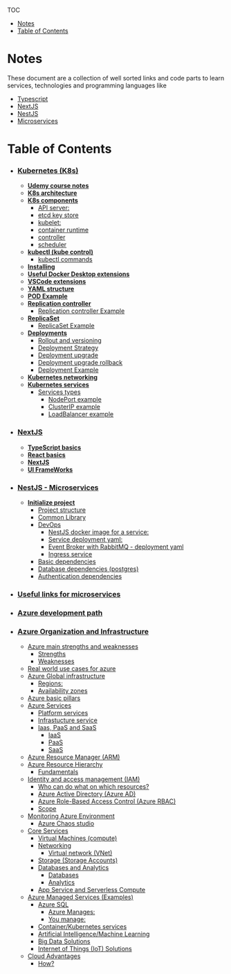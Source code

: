 <!-- START doctoc generated TOC please keep comment here to allow auto update -->
<!-- DON'T EDIT THIS SECTION, INSTEAD RE-RUN doctoc TO UPDATE -->
TOC

- [Notes](#notes)
- [Table of Contents](#table-of-contents)

<!-- END doctoc generated TOC please keep comment here to allow auto update -->

# Notes

These document are a collection of well sorted links and code parts to learn services, technologies and programming languages like
- [Typescript](./NextJS.md)
- [NextJS](./NextJS.md)
- [NestJS](./NestJS%20-%20Microservices.md)
- [Microservices](./microservices-useful-links.md)


# Table of Contents
- ### [Kubernetes (K8s)](./k8s-basic.md)
  - **[Udemy course notes](./k8s-basic.md#Udemy-course-notes)**
  - **[K8s architecture](./k8s-basic.md#K8s-architecture)**
  - **[K8s components](./k8s-basic.md#K8s-components)**
    - [API server: ](./k8s-basic.md#API-server)
    - [etcd key store](./k8s-basic.md#etcd-key-store)
    - [kubelet:](./k8s-basic.md#kubelet)
    - [container runtime](./k8s-basic.md#container-runtime)
    - [controller](./k8s-basic.md#controller)
    - [scheduler](./k8s-basic.md#scheduler)
  - **[kubectl (kube control)](./k8s-basic.md#kubectl-(kube-control))**
    - [kubectl commands](./k8s-basic.md#kubectl-commands)
  - **[Installing](./k8s-basic.md#Installing)**
  - **[Useful Docker Desktop extensions](./k8s-basic.md#Useful-Docker-Desktop-extensions)**
  - **[VSCode extensions](./k8s-basic.md#VSCode-extensions)**
  - **[YAML structure](./k8s-basic.md#YAML-structure)**
  - **[POD Example](./k8s-basic.md#POD-Example)**
  - **[Replication controller](./k8s-basic.md#Replication-controller)**
    - [Replication controller Example](./k8s-basic.md#Replication-controller-Example)
  - **[ReplicaSet](./k8s-basic.md#ReplicaSet)**
    - [ReplicaSet Example](./k8s-basic.md#ReplicaSet-Example)
  - **[Deployments](./k8s-basic.md#Deployments)**
    - [Rollout and versioning](./k8s-basic.md#Rollout-and-versioning)
    - [Deployment Strategy](./k8s-basic.md#Deployment-Strategy)
    - [Deployment upgrade](./k8s-basic.md#Deployment-upgrade)
    - [Deployment upgrade rollback](./k8s-basic.md#Deployment-upgrade-rollback)
    - [Deployment Example](./k8s-basic.md#Deployment-Example)
  - **[Kubernetes networking](./k8s-basic.md#Kubernetes-Networking)**
  - **[Kubernetes services](./k8s-basic.md#kubernetes-services)**
    - [Services types](./k8s-basic.md#services-types)
      - [NodePort example](./k8s-basic.md#nodeport-example)
      - [ClusterIP example](./k8s-basic.md#clusterip-example)
      - [LoadBalancer example](./k8s-basic.md#loadbalancer-example)

- ### [NextJS](./NextJS.md)
  - **[TypeScript basics](./NextJS.md#TypeScript-basics)**
  - **[React basics](./NextJS.md#React-basics)**
  - **[NextJS](./NextJS.md#NextJS)**
  - **[UI FrameWorks](./NextJS.md#FrameWorks)**

- ### [NestJS - Microservices](./NestJS%20-%20Microservices.md)
  - **[Initialize project](./NestJS%20-%20Microservices.md#Initialize-project)**
    - [Project structure](./NestJS%20-%20Microservices.md#Project-structure)
    - [Common Library](./NestJS%20-%20Microservices.md#Common-Library)
    - [DevOps](./NestJS%20-%20Microservices.md#DevOps)
      - [NestJS docker image for a service:](./NestJS%20-%20Microservices.md#NestJS-docker-image-for-a-service)
      - [Service deployment yaml:](./NestJS%20-%20Microservices.md#Service-deployment-yaml)
      - [Event Broker with RabbitMQ - deployment yaml](./NestJS%20-%20Microservices.md#Event-Broker-with-RabbitMQ---deployment-yaml)
      - [Ingress service](./NestJS%20-%20Microservices.md#Ingress-service)
    - [Basic dependencies](./NestJS%20-%20Microservices.md#Basic-dependencies)
    - [Database dependencies (postgres)](./NestJS%20-%20Microservices.md#Database-dependencies-(postgres))
    - [Authentication dependencies](./NestJS%20-%20Microservices.md#Authentication-dependencies)
- ### [Useful links for microservices](./microservices-useful-links.md)
- ### [Azure development path](./Azure%20development%20path/1-azure-organization-and-infrastructure.md#azure-development-path)
- ### [Azure Organization and Infrastructure](./Azure%20development%20path/1-azure-organization-and-infrastructure.md#azure-organization-and-infrastructure)
  * [Azure main strengths and weaknesses](./Azure%20development%20path/1-azure-organization-and-infrastructure.md#azure-main-strengths-and-weaknesses)
    + [Strengths](./Azure%20development%20path/1-azure-organization-and-infrastructure.md#strengths)
    + [Weaknesses](./Azure%20development%20path/1-azure-organization-and-infrastructure.md#weaknesses)
  * [Real world use cases for azure](./Azure%20development%20path/1-azure-organization-and-infrastructure.md#real-world-use-cases-for-azure)
  * [Azure Global infrastructure](./Azure%20development%20path/1-azure-organization-and-infrastructure.md#azure-global-infrastructure)
    + [Regions:](./Azure%20development%20path/1-azure-organization-and-infrastructure.md#regions-)
    + [Availability zones](./Azure%20development%20path/1-azure-organization-and-infrastructure.md#availability-zones)
  * [Azure basic pillars](./Azure%20development%20path/1-azure-organization-and-infrastructure.md#azure-basic-pillars)
  * [Azure Services](./Azure%20development%20path/1-azure-organization-and-infrastructure.md#azure-services)
    + [Platform services](./Azure%20development%20path/1-azure-organization-and-infrastructure.md#platform-services)
    + [Infrastucture service](./Azure%20development%20path/1-azure-organization-and-infrastructure.md#infrastucture-service)
    + [Iaas, PaaS and SaaS](./Azure%20development%20path/1-azure-organization-and-infrastructure.md#iaas--paas-and-saas)
      - [IaaS](./Azure%20development%20path/1-azure-organization-and-infrastructure.md#iaas)
      - [PaaS](./Azure%20development%20path/1-azure-organization-and-infrastructure.md#paas)
      - [SaaS](./Azure%20development%20path/1-azure-organization-and-infrastructure.md#saas)
  * [Azure Resource Manager (ARM)](./Azure%20development%20path/1-azure-organization-and-infrastructure.md#azure-resource-manager--arm-)
  * [Azure Resource Hierarchy](./Azure%20development%20path/1-azure-organization-and-infrastructure.md#azure-resource-hierarchy)
    + [Fundamentals](./Azure%20development%20path/1-azure-organization-and-infrastructure.md#fundamentals)
  * [Identity and access management (IAM)](./Azure%20development%20path/1-azure-organization-and-infrastructure.md#identity-and-access-management--iam-)
    + [Who can do what on which resources?](./Azure%20development%20path/1-azure-organization-and-infrastructure.md#who-can-do-what-on-which-resources-)
    + [Azure Active Directory (Azure AD)](./Azure%20development%20path/1-azure-organization-and-infrastructure.md#azure-active-directory--azure-ad-)
    + [Azure Role-Based Access Control (Azure RBAC)](./Azure%20development%20path/1-azure-organization-and-infrastructure.md#azure-role-based-access-control--azure-rbac-)
    + [Scope](./Azure%20development%20path/1-azure-organization-and-infrastructure.md#scope)
  * [Monitoring Azure Environment](./Azure%20development%20path/1-azure-organization-and-infrastructure.md#monitoring-azure-environment)
    + [Azure Chaos studio](./Azure%20development%20path/1-azure-organization-and-infrastructure.md#azure-chaos-studio)
  * [Core Services](./Azure%20development%20path/1-azure-organization-and-infrastructure.md#core-services)
    + [Virtual Machines (compute)](./Azure%20development%20path/1-azure-organization-and-infrastructure.md#virtual-machines--compute-)
    + [Networking](./Azure%20development%20path/1-azure-organization-and-infrastructure.md#networking)
      - [Virtual network (VNet)](./Azure%20development%20path/1-azure-organization-and-infrastructure.md#virtual-network--vnet-)
    + [Storage (Storage Accounts)](./Azure%20development%20path/1-azure-organization-and-infrastructure.md#storage--storage-accounts-)
    + [Databases and Analytics](./Azure%20development%20path/1-azure-organization-and-infrastructure.md#databases-and-analytics)
      - [Databases](./Azure%20development%20path/1-azure-organization-and-infrastructure.md#databases)
      - [Analytics](./Azure%20development%20path/1-azure-organization-and-infrastructure.md#analytics)
    + [App Service and Serverless Compute](./Azure%20development%20path/1-azure-organization-and-infrastructure.md#app-service-and-serverless-compute)
  * [Azure Managed Services (Examples)](./Azure%20development%20path/1-azure-organization-and-infrastructure.md#azure-managed-services--examples-)
    + [Azure SQL](./Azure%20development%20path/1-azure-organization-and-infrastructure.md#azure-sql)
      - [Azure Manages:](./Azure%20development%20path/1-azure-organization-and-infrastructure.md#azure-manages-)
      - [You manage:](./Azure%20development%20path/1-azure-organization-and-infrastructure.md#you-manage-)
    + [Container/Kubernetes services](./Azure%20development%20path/1-azure-organization-and-infrastructure.md#container-kubernetes-services)
    + [Artificial Intelligence/Machine Learning](./Azure%20development%20path/1-azure-organization-and-infrastructure.md#artificial-intelligence-machine-learning)
    + [Big Data Solutions](./Azure%20development%20path/1-azure-organization-and-infrastructure.md#big-data-solutions)
    + [Internet of Things (IoT) Solutions](./Azure%20development%20path/1-azure-organization-and-infrastructure.md#internet-of-things--iot--solutions)
  * [Cloud Advantages](./Azure%20development%20path/1-azure-organization-and-infrastructure.md#cloud-advantages)
    + [How?](./Azure%20development%20path/1-azure-organization-and-infrastructure.md#how-)


